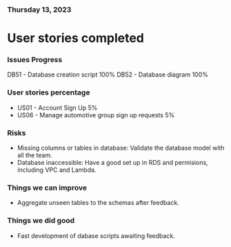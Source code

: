 ### Thursday 13, 2023

# User stories completed

### Issues Progress

DB51 - Database creation script 100%
DB52 - Database diagram 100%

### User stories percentage

- US01 - Account Sign Up 5%
- US06 -  Manage automotive group sign up requests 5%

### Risks

- Missing columns or tables in database: Validate the database model with all the team.
- Database inaccessible: Have a good set up in RDS and permisions, including VPC and Lambda.

### Things we can improve

- Aggregate unseen tables to the schemas after feedback.

### Things we did good

- Fast development of dabase scripts awaiting feedback. 
